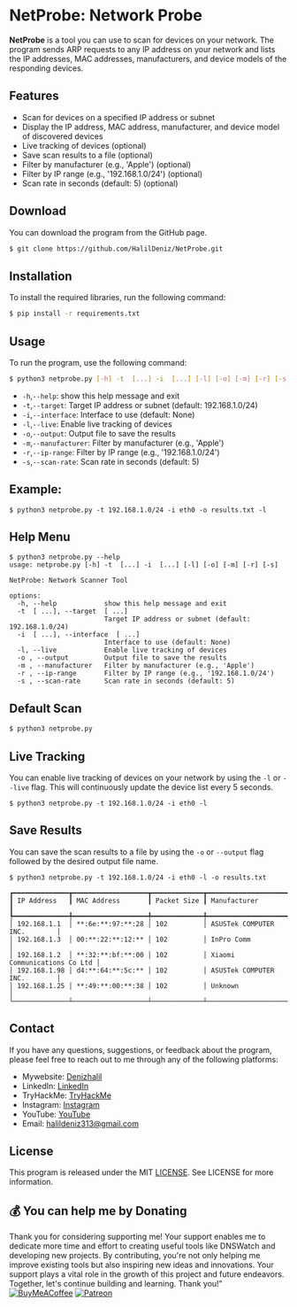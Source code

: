 # NetProbe: Network Probe

**NetProbe** is a tool you can use to scan for devices on your network. The program sends ARP requests to any IP address on your network and lists the IP addresses, MAC addresses, manufacturers, and device models of the responding devices.

## Features

- Scan for devices on a specified IP address or subnet
- Display the IP address, MAC address, manufacturer, and device model of discovered devices
- Live tracking of devices (optional)
- Save scan results to a file (optional)
- Filter by manufacturer (e.g., 'Apple') (optional)
- Filter by IP range (e.g., '192.168.1.0/24') (optional)
- Scan rate in seconds (default: 5) (optional)

## Download

You can download the program from the GitHub page.
```bash
$ git clone https://github.com/HalilDeniz/NetProbe.git
```

## Installation

To install the required libraries, run the following command:

```bash
$ pip install -r requirements.txt
```

## Usage

To run the program, use the following command:

```bash
$ python3 netprobe.py [-h] -t  [...] -i  [...] [-l] [-o] [-m] [-r] [-s]
```

- `-h`,`--help`: show this help message and exit
- `-t`,`--target`: Target IP address or subnet (default: 192.168.1.0/24)
- `-i`,`--interface`: Interface to use (default: None)
- `-l`,`--live`: Enable live tracking of devices
- `-o`,`--output`: Output file to save the results
- `-m`,`--manufacturer`: Filter by manufacturer (e.g., 'Apple')
- `-r`,`--ip-range`: Filter by IP range (e.g., '192.168.1.0/24')
- `-s`,`--scan-rate`: Scan rate in seconds (default: 5)

## Example:

```shell
$ python3 netprobe.py -t 192.168.1.0/24 -i eth0 -o results.txt -l
```
## Help Menu
```shell
$ python3 netprobe.py --help                      
usage: netprobe.py [-h] -t  [...] -i  [...] [-l] [-o] [-m] [-r] [-s]

NetProbe: Network Scanner Tool

options:
  -h, --help            show this help message and exit
  -t  [ ...], --target  [ ...]
                        Target IP address or subnet (default: 192.168.1.0/24)
  -i  [ ...], --interface  [ ...]
                        Interface to use (default: None)
  -l, --live            Enable live tracking of devices
  -o , --output         Output file to save the results
  -m , --manufacturer   Filter by manufacturer (e.g., 'Apple')
  -r , --ip-range       Filter by IP range (e.g., '192.168.1.0/24')
  -s , --scan-rate      Scan rate in seconds (default: 5)

```                                               


## Default Scan

```bash
$ python3 netprobe.py 
```

## Live Tracking

You can enable live tracking of devices on your network by using the `-l` or `--live` flag. This will continuously update the device list every 5 seconds.

```shell
$ python3 netprobe.py -t 192.168.1.0/24 -i eth0 -l
```

## Save Results
You can save the scan results to a file by using the `-o` or `--output` flag followed by the desired output file name.
```
$ python3 netprobe.py -t 192.168.1.0/24 -i eth0 -l -o results.txt
```

```shell
┏━━━━━━━━━━━━━━┳━━━━━━━━━━━━━━━━━━━┳━━━━━━━━━━━━━┳━━━━━━━━━━━━━━━━━━━━━━━━━━━━━━┓
┃ IP Address   ┃ MAC Address       ┃ Packet Size ┃ Manufacturer                 ┃
┡━━━━━━━━━━━━━━╇━━━━━━━━━━━━━━━━━━━╇━━━━━━━━━━━━━╇━━━━━━━━━━━━━━━━━━━━━━━━━━━━━━┩
│ 192.168.1.1  │ **:6e:**:97:**:28 │ 102         │ ASUSTek COMPUTER INC.        │
│ 192.168.1.3  │ 00:**:22:**:12:** │ 102         │ InPro Comm                   │
│ 192.168.1.2  │ **:32:**:bf:**:00 │ 102         │ Xiaomi Communications Co Ltd │
│ 192.168.1.98 │ d4:**:64:**:5c:** │ 102         │ ASUSTek COMPUTER INC.        │
│ 192.168.1.25 │ **:49:**:00:**:38 │ 102         │ Unknown                      │
└──────────────┴───────────────────┴─────────────┴──────────────────────────────┘
```

## Contact
If you have any questions, suggestions, or feedback about the program, please feel free to reach out to me through any of the following platforms:



- Mywebsite: [Denizhalil](https://denizhalil.com)
- LinkedIn: [LinkedIn](https://www.linkedin.com/in/halil-ibrahim-deniz/)
- TryHackMe: [TryHackMe](https://tryhackme.com/p/halilovic)
- Instagram: [Instagram](https://www.instagram.com/deniz.halil333/)
- YouTube: [YouTube](https://www.youtube.com/c/HalilDeniz)
- Email: halildeniz313@gmail.com


## License

This program is released under the MIT [LICENSE](LICENSE). See LICENSE for more information.

## 💰 You can help me by Donating
Thank you for considering supporting me! Your support enables me to dedicate more time and effort to creating useful tools like DNSWatch and developing new projects. By contributing, you're not only helping me improve existing tools but also inspiring new ideas and innovations. Your support plays a vital role in the growth of this project and future endeavors. Together, let's continue building and learning. Thank you!"
[![BuyMeACoffee](https://img.shields.io/badge/Buy%20Me%20a%20Coffee-ffdd00?style=for-the-badge&logo=buy-me-a-coffee&logoColor=black)](https://buymeacoffee.com/halildeniz) 
[![Patreon](https://img.shields.io/badge/Patreon-F96854?style=for-the-badge&logo=patreon&logoColor=white)](https://patreon.com/denizhalil) 

  
